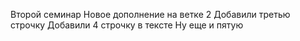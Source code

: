 Второй семинар
Новое дополнение на ветке 2
Добавили третью строчку
Добавили 4 строчку в тексте
Ну еще и пятую